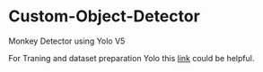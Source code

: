 # Custom-Object-Detector

Monkey Detector using Yolo V5

For Traning and dataset preparation Yolo this [link](https://blog.paperspace.com/train-yolov5-custom-data/)
 could be helpful.
